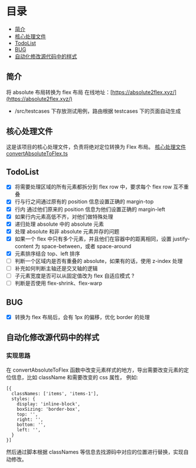 # 目录
- [简介](#简介)
- [核心处理文件](#核心处理文件)
- [TodoList](#TodoList)
- [BUG](#BUG)
- [自动化修改源代码中的样式](#自动化修改源代码中的样式)

## 简介
将 absolute 布局转换为 flex 布局
在线地址：[https://absolute2flex.xyz/](https://absolute2flex.xyz/)
- /src/testcases 下存放测试用例，路由根据 testcases 下的页面自动生成

## 核心处理文件
这是该项目的核心处理文件，负责将绝对定位转换为 Flex 布局。
[核心处理文件 convertAbsoluteToFlex.ts](https://github.com/pandaomeng/absolute-to-flex/blob/master/src/utils/convertAbsoluteToFlex.ts)


## TodoList
- [x] 将需要处理区域的所有元素都拆分到 flex row 中，要求每个 flex row 互不重叠
- [x] 行与行之间通过原有的 position 信息设置正确的 margin-top
- [x] 行内 通过他们原来的 position 信息为他们设置正确的 margin-left
- [x] 如果行内元素高低不齐，对他们做特殊处理
- [x] 递归处理 absolute 中的 absolute 元素
- [x] 处理 absolute 和非 absolute 元素并存的问题
- [x] 如果一个 flex 中只有多个元素，并且他们在容器中的距离相同，设置 justify-content 为 space-between，或者 space-around
- [x] 元素排序结合 top、left 排序
- [ ] 判断一个区域内是否有重叠的 absolute，如果有的话，使用 z-index 处理
- [ ] 补充如何判断主轴还是交叉轴的逻辑
- [ ] 子元素宽度是否可以从固定值改为 flex 自适应模式 ?
- [ ] 判断是否使用 flex-shrink、flex-warp

## BUG
- [x] 转换为 flex 布局后，会有 1px 的偏移，优化 border 的处理 

## 自动化修改源代码中的样式
### 实现思路
在 convertAbsoluteToFlex 函数中改变元素样式的地方，导出需要改变元素的定位信息，比如 className 和需要改变的 css 属性，
例如: 
```
[{
  classNames: ['items', 'items-1'],
  styles: {
    display: 'inline-block',
    boxSizing: 'border-box',
    top: '',
    right: '',
    bottom: '',
    left: '',
  }
}]
```
然后通过脚本根据 classNames 等信息去找源码中对应的位置进行替换，实现自动修改。
